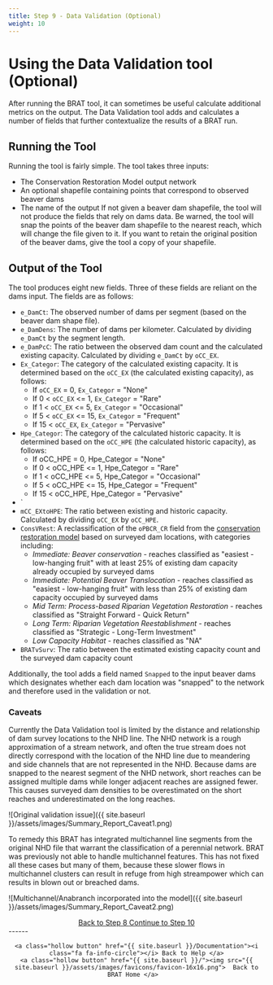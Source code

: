 ```yaml
---
title: Step 9 - Data Validation (Optional)
weight: 10
---
```


# Using the Data Validation tool (Optional)

After running the BRAT tool, it can sometimes be useful calculate additional metrics on the output. The Data Validation tool adds and calculates a number of fields that further contextualize the results of a BRAT run.

## Running the Tool

Running the tool is fairly simple. The tool takes three inputs:
* The Conservation Restoration Model output network
* An optional shapefile containing points that correspond to observed beaver dams
* The name of the output
  If not given a beaver dam shapefile, the tool will not produce the fields that rely on dams data. Be warned, the tool will snap the points of the beaver dam shapefile to the nearest reach, which will change the file given to it. If you want to retain the original position of the beaver dams, give the tool a copy of your shapefile.

## Output of the Tool
The tool produces eight new fields. Three of these fields are reliant on the dams input. The fields are as follows:
* `e_DamCt`: The observed number of dams per segment (based on the beaver dam shape file).
* `e_DamDens`: The number of dams per kilometer. Calculated by dividing `e_DamCt` by the segment length.
* `e_DamPcC`: The ratio between the observed dam count and the calculated existing capacity. Calculated by dividing `e_DamCt` by `oCC_EX`.
* `Ex_Categor`: The category of the calculated existing capacity. It is determined based on the `oCC_EX` (the calculated existing capacity), as follows:
  * If `oCC_EX` = 0, `Ex_Categor` = "None"
  * If 0 < `oCC_EX` <= 1, `Ex_Categor` = "Rare"
  * If 1 < `oCC_EX` <= 5, `Ex_Categor` = "Occasional"
  * If 5 < `oCC_EX` <= 15, `Ex_Categor` = "Frequent"
  * If 15 < `oCC_EX`, `Ex_Categor` = "Pervasive"
* `Hpe_Categor`: The category of the calculated historic capacity. It is determined based on the `oCC_HPE` (the calculated historic capacity), as follows:
  * If oCC_HPE = 0, Hpe_Categor = "None"
  * If 0 < oCC_HPE <= 1, Hpe_Categor = "Rare"
  * If 1 < oCC_HPE <= 5, Hpe_Categor = "Occasional"
  * If 5 < oCC_HPE <= 15, Hpe_Categor = "Frequent"
  * If 15 < oCC_HPE, Hpe_Categor = "Pervasive"
* `
* `mCC_EXtoHPE`: The ratio between existing and historic capacity. Calculated by dividing `oCC_EX` by `oCC_HPE`.
* `ConsVRest`: A reclassification of the `oPBCR_CR` field from the [conservation restoration model](/Documentation/Tutorials/8-ConservationRestoration.html) based on surveyed dam locations, with categories including:
  * *Immediate: Beaver conservation* - reaches classified as "easiest -low-hanging fruit" with at least 25% of existing dam capacity already occupied by surveyed dams
  * *Immediate: Potential Beaver Translocation* - reaches classified as "easiest - low-hanging fruit" with less than 25% of existing dam capacity occupied by surveyed dams
  * *Mid Term: Process-based Riparian Vegetation Restoration* - reaches classified as "Straight Forward - Quick Return"
  * *Long Term: Riparian Vegetation Reestablishment* - reaches classified as "Strategic - Long-Term Investment"
  * *Low Capacity Habitat* - reaches classified as "NA"
* `BRATvSurv`: The ratio between the estimated existing capacity count and the surveyed dam capacity count

Additionally, the tool adds a field named `Snapped` to the input beaver dams which designates whether each dam location was "snapped" to the network and therefore used in the validation or not. 

### Caveats 

Currently the Data Validation tool is limited by the distance and relationship of dam survey locations to the NHD line. The NHD network is a rough approximation of a stream network, and often the true stream does not directly correspond with the location of the NHD line due to meandering and side channels that are not represented in the NHD. Because dams are snapped to the nearest segment of the NHD network, short reaches can be assigned multiple dams while longer adjacent reaches are assigned fewer. This causes surveyed dam densities to be overestimated on the short reaches and underestimated on the long reaches. 

![Original validation issue]({{ site.baseurl }}/assets/images/Summary_Report_Caveat1.png)

To remedy this BRAT has integrated multichannel line segments from the original NHD file that warrant the classification of a perennial network. BRAT was previously not able to handle multichannel features. This has not fixed all these cases but many of them, because these slower flows in multichannel clusters can result in refuge from high streampower which can results in blown out or breached dams.

![Multichannel/Anabranch incorporated into the model]({{ site.baseurl }}/assets/images/Summary_Report_Caveat2.png)

<div align="center">
	<a class="hollow button" href="{{ site.baseurl }}/Documentation/Tutorials/StepByStep/8-ConservationRestoration"><i class="fa fa-arrow-circle-left"></i> Back to Step 8 </a>
	<a class="hollow button" href="{{ site.baseurl }}/Documentation/Tutorials/StepByStep/10-SummaryProduct"><i class="fa fa-arrow-circle-right"></i> Continue to Step 10 </a>
</div>	
------
<div align="center">

	<a class="hollow button" href="{{ site.baseurl }}/Documentation"><i class="fa fa-info-circle"></i> Back to Help </a>
	<a class="hollow button" href="{{ site.baseurl }}/"><img src="{{ site.baseurl }}/assets/images/favicons/favicon-16x16.png">  Back to BRAT Home </a>  
</div>
